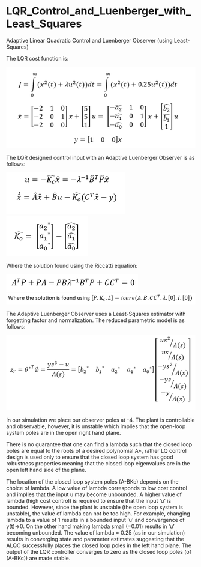 # LQR_Control_and_Luenberger_with_Least_Squares
Adaptive Linear Quadratic Control and Luenberger Observer (using Least-Squares)

The LQR cost function is:

![](LQR_images/problem.PNG)

The LQR designed control input with an Adaptive Luenberger Observer is as follows:

![](LQR_images/input.PNG)
![](LQR_images/ko.PNG)

Where the solution found using the Riccatti equation:

![](LQR_images/riccatti.PNG)
![](LQR_images/riccatti2.PNG)

The Adaptive Luenberger Observer uses a Least-Squares estimator with forgetting factor and normalization. The reduced parametric model is as follows:

![](LQR_images/parametric.PNG)

In our simulation we place our observer poles at -4. The plant is controllable and observable, however, it is unstable which implies that the open-loop system poles are in the open right hand plane. 

There is no guarantee that one can find a lambda such that the closed loop poles are equal to the roots of a desired polynomial A*, rather LQ control design is used only to ensure that the closed loop system has good robustness properties meaning that the closed loop eigenvalues are in the open left hand side of the plane. 

The location of the closed loop system poles (A-BKc) depends on the choice of lambda. A low value of lambda corresponds to low cost control and implies that the input u may become unbounded. A higher value of lambda (high cost control) is required to ensure that the input ‘u’ is bounded. However, since the plant is unstable (the open loop system is unstable), the value of lambda can not be too high. For example, changing lambda to a value of 1 results in a bounded input ‘u’ and convergence of y(t)->0. On the other hand making lambda small (=0.01) results in ‘u’ becoming unbounded. The value of lambda = 0.25 (as in our simulation) results in converging state and parameter estimates suggesting that the ALQC successfully places the closed loop poles in the left hand plane. The output of the LQR controller converges to zero as the closed loop poles (of (A-BKc)) are made stable.
